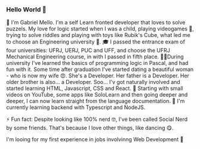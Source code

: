 ### Hello World 👋

  🤖 I'm Gabriel Mello. I'm a self Learn fronted developer that loves to solve puzzels.
My love for logic started when I was a child, playing videogames 👾, trying to solve riddles and playing with toys like Rubik's Cube, what led me to choose an Engineering university 🔧.
  🎓 I passed the entrance exam of four universities: UFRJ, UERJ, PUC and UFF, and choose the UFRJ Mechanical Engineering course, in with I passed in fifth place. 👨‍💻During university I've learned the basics of programming logic in Pascal, and had fun with it.
  Some time after graduation I've started dating a beautiful woman - who is now my wife 😍. She's a Developer. Her father is a Developer. Her older brother is also... a Developer.
Soo... I'v got naturally involved and started learning HTML, Javascript, CSS and React.
  🚀 Starting with small videos on YouTube, some apps like SoloLearn and then going deeper and deeper, I can now learn straight from the language documentation. 🌱 I'm currently learning backend with Typescript and NodeJS.

⚡ Fun fact: Despite looking like 100% nerd 🤓, I've been called Social Nerd by some friends. That's because I love other things, like dancing 😋.

I'm looing for my first experience in jobs involvinng Web Development 💼
